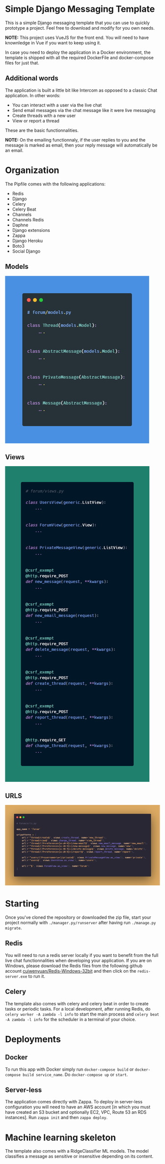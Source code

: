 # Simple Django Messaging Template

This is a simple Django messaging template that you can use to quickly prototype a project. Feel free to download and modify for you own needs.

__NOTE:__ This project uses VueJS for the front end. You will need to have knownledge in Vue if you want to keep using it.

In case you need to deploy the application in a Docker environment, the template is shipped with all the required DockerFile and docker-compose files for just that.

## Additional words

The application is built a little bit like Intercom as opposed to a classic Chat application. In other words:

* You can interact with a user via the live chat
* Send email messages via the chat message like it were live messaging
* Create threads with a new user
* View or report a thread

These are the basic functionnalities.

__NOTE:__ On the emailing functionnaly, if the user replies to you and the message is marked as email, then your reply message will automatically be an email.

# Organization

The Pipfile comes with the following applications:

* Redis
* Django
* Celery
* Celery Beat
* Channels
* Channels Redis
* Daphne
* Django extensions
* Zappa
* Django Heroku
* Boto3
* Social Django

## Models

![Test Image 4](./assets/models1.png)

## Views

![Test Image 4](./assets/views.png)

## URLS

![Test Image 4](./assets/urls.png)


# Starting

Once you've cloned the repository or downloaded the zip file, start your project normally with `./manager.py/runserver` after having run `./manage.py migrate`.

## Redis

You will need to run a redis server locally if you want to benefit from the full live chat functionnalities when developing your application. If you are on Windows, please download the Redis files from the following github account [cuiwenyuan/Redis-Windows-32bit](https://github.com/cuiwenyuan/Redis-Windows-32bit) and then click on the `redis-server.exe` to run it.

## Celery

The template also comes with celery and celery beat in order to create tasks or periodic tasks. For a local development, after running Redis, do `celery worker -A zambda -l info` to start the main process and `celery beat -A zambda -l info` for the scheduler in a terminal of your choice.


# Deployments

## Docker

To run this app with Docker simply run `docker-compose build` or `docker-compose build service_name`. Do `docker-compose up` or `start`.  

## Server-less

The application comes directly with Zappa. To deploy in server-less configuration you will need to have an AWS account [in which you must have created an S3 bucket and optionally EC2, VPC, Route 53 an RDS instances]. Run `zappa init` and then `zappa deploy`.


# Machine learning skeleton

The template also comes with a RidgeClassifier ML models. The model classifies a message as sensitive or insensitive depending on its content.
